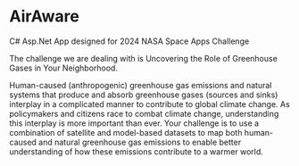 # AirAware
C# Asp.Net App designed for 2024 NASA Space Apps Challenge

The challenge we are dealing with is Uncovering the Role of Greenhouse Gases in Your Neighborhood.

Human-caused (anthropogenic) greenhouse gas emissions and natural systems that produce and absorb greenhouse gases (sources and sinks) interplay in a complicated manner to contribute to global climate change. As policymakers and citizens race to combat climate change, understanding this interplay is more important than ever. Your challenge is to use a combination of satellite and model-based datasets to map both human-caused and natural greenhouse gas emissions to enable better understanding of how these emissions contribute to a warmer world.
